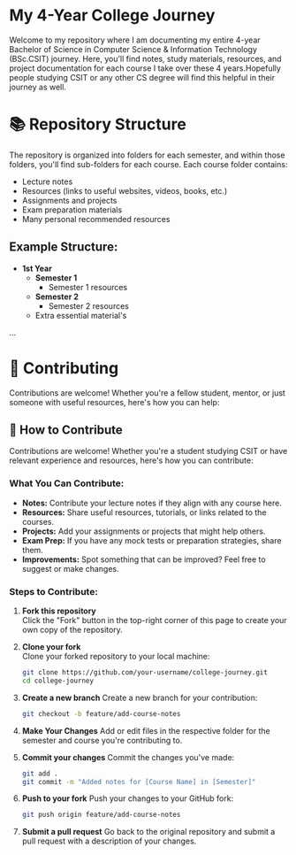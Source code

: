 # My 4-Year College Journey
Welcome to my repository where I am documenting my entire 4-year Bachelor of Science in Computer Science & Information Technology (BSc.CSIT) journey. Here, you'll find notes, study materials, resources, and project documentation for each course I take over these 4 years.Hopefully people studying CSIT or any other CS degree will find this helpful in their journey as well.
# 📚 Repository Structure
The repository is organized into folders for each semester, and within those folders, you'll find sub-folders for each course. Each course folder contains:
* Lecture notes
* Resources (links to useful websites, videos, books, etc.)
* Assignments and projects
* Exam preparation materials
* Many personal recommended resources
## Example Structure:
* **1st Year**
  * **Semester 1**
    * Semester 1 resources
  * **Semester 2**
    * Semester 2 resources
  * Extra essential material's
 
...
# 🤝 Contributing
Contributions are welcome! Whether you're a fellow student, mentor, or just someone with useful resources, here's how you can help:
## 🤝 How to Contribute

Contributions are welcome! Whether you're a student studying CSIT or have relevant experience and resources, here's how you can contribute:

### What You Can Contribute:

- **Notes:** Contribute your lecture notes if they align with any course here.
- **Resources:** Share useful resources, tutorials, or links related to the courses.
- **Projects:** Add your assignments or projects that might help others.
- **Exam Prep:** If you have any mock tests or preparation strategies, share them.
- **Improvements:** Spot something that can be improved? Feel free to suggest or make changes.

### Steps to Contribute:

1. **Fork this repository**  
   Click the "Fork" button in the top-right corner of this page to create your own copy of the repository.

2. **Clone your fork**  
   Clone your forked repository to your local machine:
   ```bash
   git clone https://github.com/your-username/college-journey.git
   cd college-journey
3. **Create a new branch**
   Create a new branch for your contribution:
   ```bash
   git checkout -b feature/add-course-notes
4. **Make Your Changes**
   Add or edit files in the respective folder for the semester and course you're contributing to.
5. **Commit your changes**
   Commit the changes you've made:
   ```bash
   git add .
   git commit -m "Added notes for [Course Name] in [Semester]"
6. **Push to your fork**
   Push your changes to your GitHub fork:
   ```bash
   git push origin feature/add-course-notes
7. **Submit a pull request**
   Go back to the original repository and submit a pull request with a description of your changes.
